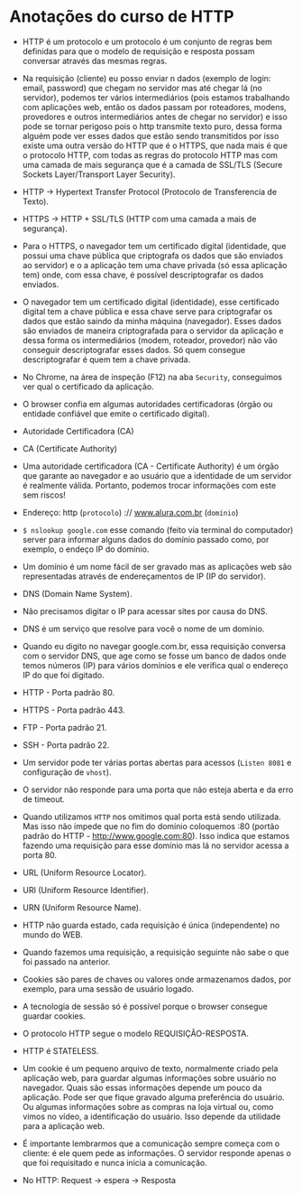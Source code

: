 # Anotações do curso de HTTP

* HTTP é um protocolo e um protocolo é um conjunto de regras bem definidas para que o modelo de requisição e resposta possam conversar através das mesmas regras.

* Na requisição (cliente) eu posso enviar n dados (exemplo de login: email, password) que chegam no servidor mas até chegar lá (no servidor), podemos ter vários intermediários (pois estamos trabalhando com aplicações web, então os dados passam por roteadores, modens, provedores e outros intermediários antes de chegar no servidor) e isso pode se tornar perigoso pois o http transmite texto puro, dessa forma alguém pode ver esses dados que estão sendo transmitidos por isso existe uma outra versão do HTTP que é o HTTPS, que nada mais é que o protocolo HTTP, com todas as regras do protocolo HTTP mas com uma camada de mais segurança que é a camada de SSL/TLS (Secure Sockets Layer/Transport Layer Security).

* HTTP -> Hypertext Transfer Protocol (Protocolo de Transferencia de Texto).
* HTTPS -> HTTP + SSL/TLS (HTTP com uma camada a mais de segurança).

* Para o HTTPS, o navegador tem um certificado digital (identidade, que possui uma chave pública que criptografa os dados que são enviados ao servidor) e o a aplicação tem uma chave privada (só essa aplicação tem) onde, com essa chave, é possível descriptografar os dados enviados.

* O navegador tem um certificado digital (identidade), esse certificado digital tem a chave pública e essa chave serve para criptografar os dados que estão saindo da minha máquina (navegador). Esses dados são enviados de maneira criptografada para o servidor da aplicação e dessa forma os intermediários (modem, roteador, provedor) não vão conseguir descriptografar esses dados. Só quem consegue descriptografar é quem tem a chave privada.

* No Chrome, na área de inspeção (F12) na aba `Security`, conseguimos ver qual o certificado da aplicação.

* O browser confia em algumas autoridades certificadoras (órgão ou entidade confiável que emite o certificado digital).

* Autoridade Certificadora (CA)
* CA (Certificate Authority)

* Uma autoridade certificadora (CA - Certificate Authority) é um órgão que garante ao navegador e ao usuário que a identidade de um servidor é realmente válida. Portanto, podemos trocar informações com este sem riscos!

* Endereço: http (`protocolo`) :// www.alura.com.br (`domínio`)

* `$ nslookup google.com` esse comando (feito via terminal do computador) server para informar alguns dados do domínio passado como, por exemplo, o endeço IP do domínio.

* Um domínio é um nome fácil de ser gravado mas as aplicações web são representadas através de endereçamentos de IP (IP do servidor).

* DNS (Domain Name System).
* Não precisamos digitar o IP para acessar sites por causa do DNS.
* DNS é um serviço que resolve para você o nome de um domínio.
* Quando eu digito no navegar google.com.br, essa requisição conversa com o servidor DNS, que age como se fosse um banco de dados onde temos números (IP) para vários domínios e ele verifica qual o endereço IP do que foi digitado.

* HTTP - Porta padrão 80.
* HTTPS - Porta padrão 443.
* FTP - Porta padrão 21.
* SSH - Porta padrão 22.

* Um servidor pode ter várias portas abertas para acessos (`Listen 8081` e configuração de `vhost`).
* O servidor não responde para uma porta que não esteja aberta e da erro de timeout.

* Quando utilizamos `HTTP` nos omitimos qual porta está sendo utilizada. Mas isso não impede que no fim do domínio coloquemos :80 (portão padrão do HTTP - http://www.google.com:80). Isso indica que estamos fazendo uma requisição para esse domínio mas lá no servidor acessa a porta 80.

* URL (Uniform Resource Locator).
* URI (Uniform Resource Identifier).
* URN (Uniform Resource Name).

* HTTP não guarda estado, cada requisição é única (independente) no mundo do WEB.
* Quando fazemos uma requisição, a requisição seguinte não sabe o que foi passado na anterior.

* Cookies são pares de chaves ou valores onde armazenamos dados, por exemplo, para uma sessão de usuário logado.
* A tecnologia de sessão só é possível porque o browser consegue guardar cookies.

* O protocolo HTTP segue o modelo REQUISIÇÃO-RESPOSTA.
* HTTP é STATELESS.

* Um cookie é um pequeno arquivo de texto, normalmente criado pela aplicação web, para guardar algumas informações sobre usuário no navegador. Quais são essas informações depende um pouco da aplicação. Pode ser que fique gravado alguma preferência do usuário. Ou algumas informações sobre as compras na loja virtual ou, como vimos no vídeo, a identificação do usuário. Isso depende da utilidade para a aplicação web.

* É importante lembrarmos que a comunicação sempre começa com o cliente: é ele quem pede as informações. O servidor responde apenas o que foi requisitado e nunca inicia a comunicação.

* No HTTP: Request -> espera -> Resposta
